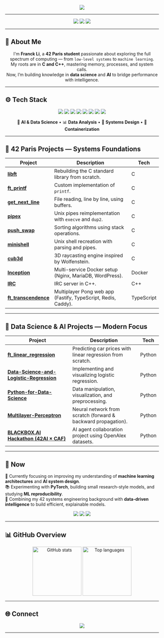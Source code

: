<p align="center">
  <img src="https://readme-typing-svg.herokuapp.com?font=Fira+Code&pause=1000&color=00BFA6&center=true&vCenter=true&width=650&lines=Hey+there!+I'm+Franck+Li+(itsfwenk)+👋;42+Paris+Student+%7C+Software+Engineer;From+C+to+AI+—+Building+and+Learning+Every+Day!">
</p>

---

<p align="center">
  <img src="https://img.shields.io/badge/Focus-Low%20Level%20%26%20AI-00BFA6?style=for-the-badge"/>
  <img src="https://img.shields.io/badge/School-42%20Paris-000000?style=for-the-badge&logo=42&logoColor=white"/>
  <img src="https://img.shields.io/badge/Coding%20Since-2022-0055FF?style=for-the-badge"/>
</p>

---

## 🧭 About Me

<p align="center">
I'm <strong>Franck Li</strong>, a <strong>42 Paris student</strong> passionate about exploring the full spectrum of computing — from <code>low-level systems</code> to <code>machine learning</code>.<br/>
My roots are in <strong>C and C++</strong>, mastering memory, processes, and system calls.<br/>
Now, I’m building knowledge in <strong>data science</strong> and <strong>AI</strong> to bridge performance with intelligence.
</p>


---

## ⚙️ Tech Stack

<p align="center">
  <img src="https://img.shields.io/badge/C-00599C?style=for-the-badge&logo=c&logoColor=white"/>
  <img src="https://img.shields.io/badge/C++-00427E?style=for-the-badge&logo=c%2B%2B&logoColor=white"/>
  <img src="https://img.shields.io/badge/Python-3776AB?style=for-the-badge&logo=python&logoColor=FFD43B"/>
  <img src="https://img.shields.io/badge/Linux-333333?style=for-the-badge&logo=linux&logoColor=FCC624"/>
  <img src="https://img.shields.io/badge/Docker-2496ED?style=for-the-badge&logo=docker&logoColor=white"/>
  <img src="https://img.shields.io/badge/Fastify-000000?style=for-the-badge&logo=fastify&logoColor=white"/>
  <img src="https://img.shields.io/badge/Nginx-009639?style=for-the-badge&logo=nginx&logoColor=white"/>
  <img src="https://img.shields.io/badge/Redis-DC382D?style=for-the-badge&logo=redis&logoColor=white"/>
</p>

<p align="center">
🧠 <strong>AI & Data Science</strong> • 📊 <strong>Data Analysis</strong> • 🧩 <strong>Systems Design</strong> • 🐳 <strong>Containerization</strong>
</p>

---

## 🧩 42 Paris Projects — Systems Foundations

| Project | Description | Tech |
|----------|--------------|------|
| [**libft**](https://github.com/itsfwenk/libft) | Rebuilding the C standard library from scratch. | C |
| [**ft_printf**](https://github.com/itsfwenk/ft_printf) | Custom implementation of `printf`. | C |
| [**get_next_line**](https://github.com/itsfwenk/get_next_line) | File reading, line by line, using buffers. | C |
| [**pipex**](https://github.com/itsfwenk/pipex) | Unix pipes reimplementation with `execve` and `dup2`. | C |
| [**push_swap**](https://github.com/itsfwenk/push_swap) | Sorting algorithms using stack operations. | C |
| [**minishell**](https://github.com/itsfwenk/minishell) | Unix shell recreation with parsing and pipes. | C |
| [**cub3d**](https://github.com/itsfwenk/cub3d) | 3D raycasting engine inspired by Wolfenstein. | C |
| [**Inception**](https://github.com/itsfwenk/inception42) | Multi-service Docker setup (Nginx, MariaDB, WordPress). | Docker |
| [**IRC**](https://github.com/itsfwenk/42irc) | IRC server in C++. | C++ |
| [**ft_transcendence**](https://github.com/itsfwenk/ft_transcendence) | Multiplayer Pong web app (Fastify, TypeScript, Redis, Caddy). | TypeScript |

---

## 🤖 Data Science & AI Projects — Modern Focus

| Project | Description | Tech |
|----------|--------------|------|
| [**ft_linear_regression**](https://github.com/itsfwenk/ft_linear_regression) | Predicting car prices with linear regression from scratch. | Python |
| [**Data-Science-and-Logistic-Regression**](https://github.com/itsfwenk/Data-Science-and-Logistic-Regression) | Implementing and visualizing logistic regression. | Python |
| [**Python-for-Data-Science**](https://github.com/itsfwenk/Python-for-Data-Science) | Data manipulation, visualization, and preprocessing. | Python |
| [**Multilayer-Perceptron**](https://github.com/itsfwenk/Multilayer-Perceptron) | Neural network from scratch (forward & backward propagation). | Python |
| [**BLACKBOX.AI Hackathon (42AI × CAF)**](https://github.com/itsfwenk/BLACKBOX.AI-Agents-Hackathon-x-42AI-CAF) | AI agent collaboration project using OpenAlex datasets. | Python |

---

<!--START_SECTION:now-->
## 🧠 Now
🚀 Currently focusing on improving my understanding of **machine learning architectures** and **AI system design**.<br/>
📚 Experimenting with **PyTorch**, building small research-style models, and studying **ML reproducibility**.<br/>
🧩 Combining my 42 systems engineering background with **data-driven intelligence** to build efficient, explainable models.
<!--END_SECTION:now-->

<p align="center">
  <img src="https://img.shields.io/badge/PyTorch-EE4C2C?style=for-the-badge&logo=pytorch&logoColor=white"/>
  <img src="https://img.shields.io/badge/Machine%20Learning-102230?style=for-the-badge&logo=scikitlearn&logoColor=F7931E"/>
  <img src="https://img.shields.io/badge/Data%20Engineering-3C3C3C?style=for-the-badge&logo=apacheairflow&logoColor=white"/>
</p>

---

## 📊 GitHub Overview

<p align="center">
  <img src="https://github-readme-stats.vercel.app/api?username=itsfwenk&show_icons=true&theme=transparent&hide_title=true" height="160" alt="GitHub stats"/>
  <img src="https://github-readme-stats.vercel.app/api/top-langs/?username=itsfwenk&layout=compact&theme=transparent&hide_title=true" height="160" alt="Top languages"/>
</p>

---

## 🌐 Connect

<p align="center">
  <a href="https://github.com/itsfwenk"><img src="https://img.shields.io/badge/GitHub-181717?style=for-the-badge&logo=github&logoColor=white"/></a>
</p>

---

